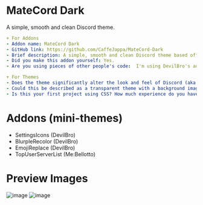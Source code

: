 # MateCord Dark
A simple, smooth and clean Discord theme.

```yaml
+ For Addons
- Addon name: MateCord Dark
- GitHub link: https://github.com/CaffeJappa/MateCord-Dark
- Brief description: A simple, smooth and clean Discord theme based off Ubuntu MATE colors and dark colors.
- Did you make this addon yourself: Yes.
- Are you using pieces of other people's code:  I'm using DevilBro's addons.

+ For Themes
- Does the theme significantly alter the look and feel of Discord (aka not a mini-theme):  Yes, it does.
- Could this be described as a transparent theme with a background image: No. It's a clean theme that mostly works with changing Discord colors and look.
- Is this your first project using CSS? How much experience do you have: Yes, it is. I've been learning for about a week. 
```

# Addons (mini-themes)
- SettingsIcons (DevilBro)
- BlurpleRecolor (DevilBro)
- EmojiReplace (DevilBro)
- TopUserServerList (Me:Bellotto)

# Preview Images
![image](https://user-images.githubusercontent.com/47235241/126020604-fd3a71af-2a0e-428c-b13b-7f54323acb89.png)
![image](https://user-images.githubusercontent.com/47235241/125386837-51ea8400-e373-11eb-9298-84c9a3b819e8.png)

